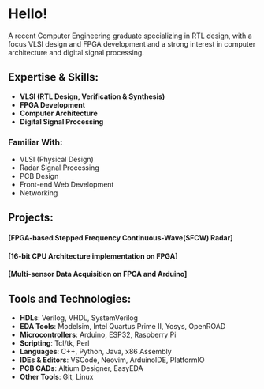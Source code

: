 # **Hello!**
A recent Computer Engineering graduate specializing in RTL design, with a focus VLSI design and FPGA development and a strong interest in computer architecture and digital signal processing.

## **Expertise & Skills:**
- **VLSI (RTL Design, Verification & Synthesis)**
- **FPGA Development**
- **Computer Architecture**
- **Digital Signal Processing**


### **Familiar With:**
- VLSI (Physical Design)
- Radar Signal Processing
- PCB Design
- Front-end Web Development
- Networking
  

## **Projects:**
#### [FPGA-based Stepped Frequency Continuous-Wave(SFCW) Radar]
#### [16-bit CPU Architecture implementation on FPGA]
#### [Multi-sensor Data Acquisition on FPGA and Arduino]


## **Tools and Technologies:**
- **HDLs**: Verilog, VHDL, SystemVerilog
- **EDA Tools**: Modelsim, Intel Quartus Prime II, Yosys, OpenROAD
- **Microcontrollers**: Arduino, ESP32, Raspberry Pi
- **Scripting**: Tcl/tk, Perl
- **Languages**: C++, Python, Java, x86 Assembly
- **IDEs & Editors**: VSCode, Neovim, ArduinoIDE, PlatformIO
- **PCB CADs**: Altium Designer, EasyEDA
- **Other Tools**: Git, Linux
  
